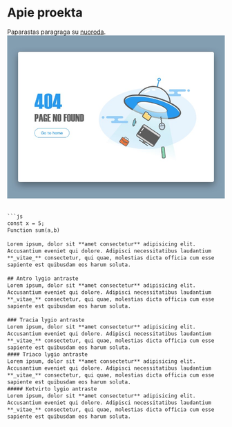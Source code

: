 # Apie proekta
Paparastas paragraga su [nuoroda](https://example.com).
![Ufo nuotrauka](./ufo.jpg)
```

```js
const x = 5;
Function sum(a,b)

Lorem ipsum, dolor sit **amet consectetur** adipisicing elit. Accusantium eveniet qui dolore. Adipisci necessitatibus laudantium **_vitae_** consectetur, qui quae, molestias dicta officia cum esse sapiente est quibusdam eos harum soluta.

## Antro lygio antraste
Lorem ipsum, dolor sit **amet consectetur** adipisicing elit. Accusantium eveniet qui dolore. Adipisci necessitatibus laudantium **_vitae_** consectetur, qui quae, molestias dicta officia cum esse sapiente est quibusdam eos harum soluta.

### Tracia lygio antraste
Lorem ipsum, dolor sit **amet consectetur** adipisicing elit. Accusantium eveniet qui dolore. Adipisci necessitatibus laudantium **_vitae_** consectetur, qui quae, molestias dicta officia cum esse sapiente est quibusdam eos harum soluta.
#### Triaco lygio antraste
Lorem ipsum, dolor sit **amet consectetur** adipisicing elit. Accusantium eveniet qui dolore. Adipisci necessitatibus laudantium **_vitae_** consectetur, qui quae, molestias dicta officia cum esse sapiente est quibusdam eos harum soluta.
##### Ketvirto lygio antraste
Lorem ipsum, dolor sit **amet consectetur** adipisicing elit. Accusantium eveniet qui dolore. Adipisci necessitatibus laudantium **_vitae_** consectetur, qui quae, molestias dicta officia cum esse sapiente est quibusdam eos harum soluta.